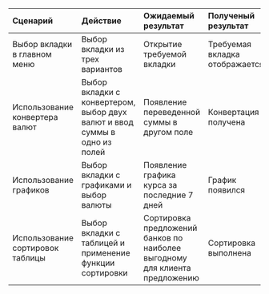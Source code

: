 |Сценарий|Действие|Ожидаемый результат|Полученый результат|Прохождение теста|
|:---|:---|:---|:---|:---|
|Выбор вкладки в главном меню|Выбор вкладки из трех вариантов|Открытие требуемой вкладки|Требуемая вкладка отображается|  +|
|Использование конвертера валют|Выбор вкладки с конвертером, выбор двух валют и ввод суммы в одно из полей|Появление переведенной суммы в другом поле|Конвертация получена|  +|
|Использование графиков|Выбор вкладки с графиками и выбор валюты|Появление графика курса за последние 7 дней|График появился|  +|
|Использование сортировок таблицы|Выбор вкладки с таблицей и применение функции сортировки|Сортировка предложений банков по наиболее выгодному для клиента предложению|Сортировка выполнена|  +|
